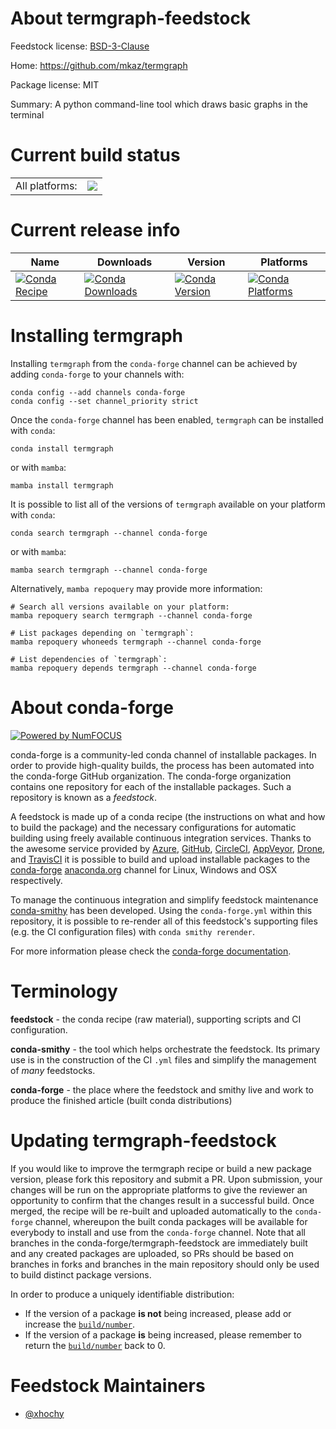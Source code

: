 About termgraph-feedstock
=========================

Feedstock license: [BSD-3-Clause](https://github.com/conda-forge/termgraph-feedstock/blob/main/LICENSE.txt)

Home: https://github.com/mkaz/termgraph

Package license: MIT

Summary: A python command-line tool which draws basic graphs in the terminal

Current build status
====================


<table><tr><td>All platforms:</td>
    <td>
      <a href="https://dev.azure.com/conda-forge/feedstock-builds/_build/latest?definitionId=8300&branchName=main">
        <img src="https://dev.azure.com/conda-forge/feedstock-builds/_apis/build/status/termgraph-feedstock?branchName=main">
      </a>
    </td>
  </tr>
</table>

Current release info
====================

| Name | Downloads | Version | Platforms |
| --- | --- | --- | --- |
| [![Conda Recipe](https://img.shields.io/badge/recipe-termgraph-green.svg)](https://anaconda.org/conda-forge/termgraph) | [![Conda Downloads](https://img.shields.io/conda/dn/conda-forge/termgraph.svg)](https://anaconda.org/conda-forge/termgraph) | [![Conda Version](https://img.shields.io/conda/vn/conda-forge/termgraph.svg)](https://anaconda.org/conda-forge/termgraph) | [![Conda Platforms](https://img.shields.io/conda/pn/conda-forge/termgraph.svg)](https://anaconda.org/conda-forge/termgraph) |

Installing termgraph
====================

Installing `termgraph` from the `conda-forge` channel can be achieved by adding `conda-forge` to your channels with:

```
conda config --add channels conda-forge
conda config --set channel_priority strict
```

Once the `conda-forge` channel has been enabled, `termgraph` can be installed with `conda`:

```
conda install termgraph
```

or with `mamba`:

```
mamba install termgraph
```

It is possible to list all of the versions of `termgraph` available on your platform with `conda`:

```
conda search termgraph --channel conda-forge
```

or with `mamba`:

```
mamba search termgraph --channel conda-forge
```

Alternatively, `mamba repoquery` may provide more information:

```
# Search all versions available on your platform:
mamba repoquery search termgraph --channel conda-forge

# List packages depending on `termgraph`:
mamba repoquery whoneeds termgraph --channel conda-forge

# List dependencies of `termgraph`:
mamba repoquery depends termgraph --channel conda-forge
```


About conda-forge
=================

[![Powered by
NumFOCUS](https://img.shields.io/badge/powered%20by-NumFOCUS-orange.svg?style=flat&colorA=E1523D&colorB=007D8A)](https://numfocus.org)

conda-forge is a community-led conda channel of installable packages.
In order to provide high-quality builds, the process has been automated into the
conda-forge GitHub organization. The conda-forge organization contains one repository
for each of the installable packages. Such a repository is known as a *feedstock*.

A feedstock is made up of a conda recipe (the instructions on what and how to build
the package) and the necessary configurations for automatic building using freely
available continuous integration services. Thanks to the awesome service provided by
[Azure](https://azure.microsoft.com/en-us/services/devops/), [GitHub](https://github.com/),
[CircleCI](https://circleci.com/), [AppVeyor](https://www.appveyor.com/),
[Drone](https://cloud.drone.io/welcome), and [TravisCI](https://travis-ci.com/)
it is possible to build and upload installable packages to the
[conda-forge](https://anaconda.org/conda-forge) [anaconda.org](https://anaconda.org/)
channel for Linux, Windows and OSX respectively.

To manage the continuous integration and simplify feedstock maintenance
[conda-smithy](https://github.com/conda-forge/conda-smithy) has been developed.
Using the ``conda-forge.yml`` within this repository, it is possible to re-render all of
this feedstock's supporting files (e.g. the CI configuration files) with ``conda smithy rerender``.

For more information please check the [conda-forge documentation](https://conda-forge.org/docs/).

Terminology
===========

**feedstock** - the conda recipe (raw material), supporting scripts and CI configuration.

**conda-smithy** - the tool which helps orchestrate the feedstock.
                   Its primary use is in the construction of the CI ``.yml`` files
                   and simplify the management of *many* feedstocks.

**conda-forge** - the place where the feedstock and smithy live and work to
                  produce the finished article (built conda distributions)


Updating termgraph-feedstock
============================

If you would like to improve the termgraph recipe or build a new
package version, please fork this repository and submit a PR. Upon submission,
your changes will be run on the appropriate platforms to give the reviewer an
opportunity to confirm that the changes result in a successful build. Once
merged, the recipe will be re-built and uploaded automatically to the
`conda-forge` channel, whereupon the built conda packages will be available for
everybody to install and use from the `conda-forge` channel.
Note that all branches in the conda-forge/termgraph-feedstock are
immediately built and any created packages are uploaded, so PRs should be based
on branches in forks and branches in the main repository should only be used to
build distinct package versions.

In order to produce a uniquely identifiable distribution:
 * If the version of a package **is not** being increased, please add or increase
   the [``build/number``](https://docs.conda.io/projects/conda-build/en/latest/resources/define-metadata.html#build-number-and-string).
 * If the version of a package **is** being increased, please remember to return
   the [``build/number``](https://docs.conda.io/projects/conda-build/en/latest/resources/define-metadata.html#build-number-and-string)
   back to 0.

Feedstock Maintainers
=====================

* [@xhochy](https://github.com/xhochy/)

